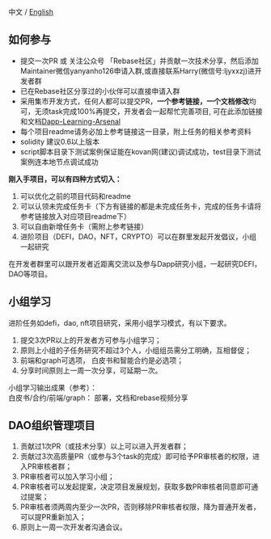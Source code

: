 中文 / [English](https://github.com/rebase-network/Dapp-Learning/blob/main/docs/dao-en.md)

## 如何参与
- 提交一次PR 或 关注公众号 「Rebase社区」并贡献一次技术分享，然后添加Maintainer微信yanyanho126申请入群,或直接联系Harry(微信号:ljyxxzj)进开发者群
- 已在Rebase社区分享过的小伙伴可以直接申请入群
- 采用集市开发方式，任何人都可以提交PR，**一个参考链接，一个文档修改**均可，无须task完成100%再提交，开发者会一起帮忙完善项目, 可在此添加链接和文档[Dapp-Learning-Arsenal](https://github.com/rebase-network/Dapp-Learning-Arsenal)  
- 每个项目readme请务必加上参考链接这一目录，附上任务的相关参考资料
- solidity 建议0.6以上版本
- script脚本目录下测试案例保证能在kovan网(建议)调试成功，test目录下测试案例连本地节点调试成功

**刚入手项目，可以有四种方式切入：**

1. 可以优化之前的项目代码和readme
2. 可以认领未完成任务卡（下方有链接的都是未完成任务卡，完成的任务卡请将参考链接放入对应项目readme下）
3. 可以自由新增任务卡（需附上参考链接）
4. 进阶项目（DEFI，DAO，NFT，CRYPTO）可以在群里发起开发倡议，小组一起研究  

在开发者群里可以跟开发者近距离交流以及参与Dapp研究小组，一起研究DEFI，DAO等项目。

## 小组学习
  进阶任务如defi，dao, nft项目研究，采用小组学习模式，有以下要求。
 1. 提交3次PR以上的开发者方可参与小组学习；
 2. 原则上小组的子任务研究不超过3个人，小组组员需分工明确，互相督促；
 3. 前端和graph可选项， 白皮书和智能合约是必选项；
 4. 分享时间原则上一周一次分享，可延期一次。 

 小组学习输出成果（参考）：    
 白皮书/合约/前端/graph： 部署，文档和rebase视频分享


## DAO组织管理项目
  1. 贡献过1次PR（或技术分享）以上可以进入开发者群；  
  2. 贡献过3次高质量PR（或参与3个task的完成）即可给予PR审核者的权限，进入PR审核者群；
  3. PR审核者可以加入学习小组；
  4. PR审核者可以发起提案，决定项目发展规划，获取多数PR审核者同意即可通过提案；
  5. PR审核者须两周内至少一次PR，否则移除PR审核者权限，降为普通开发者，可以提PR重新加入；
  6. 原则上一周一次开发者沟通会议。